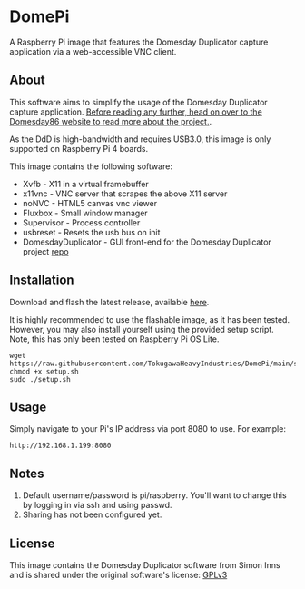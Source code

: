 # DomePi

A Raspberry Pi image that features the Domesday Duplicator capture application via a web-accessible VNC client.

## About

This software aims to simplify the usage of the Domesday Duplicator capture application.  [Before reading any further, head on over to the Domesday86 website to read more about the project.](https://www.domesday86.com/?page_id=978).

As the DdD is high-bandwidth and requires USB3.0, this image is only supported on Raspberry Pi 4 boards.

This image contains the following software:
* Xvfb - X11 in a virtual framebuffer
* x11vnc - VNC server that scrapes the above X11 server
* noNVC - HTML5 canvas vnc viewer
* Fluxbox - Small window manager
* Supervisor - Process controller
* usbreset - Resets the usb bus on init
* DomesdayDuplicator - GUI front-end for the Domesday Duplicator project [repo](https://github.com/simoninns/DomesdayDuplicator)


## Installation

Download and flash the latest release, available [here](https://github.com/TokugawaHeavyIndustries/DomePi/releases/latest).

It is highly recommended to use the flashable image, as it has been tested. However, you may also install yourself using the provided setup script.  Note, this has only been tested on Raspberry Pi OS Lite.

```
wget https://raw.githubusercontent.com/TokugawaHeavyIndustries/DomePi/main/setup.sh
chmod +x setup.sh
sudo ./setup.sh
```

## Usage

Simply navigate to your Pi's IP address via port 8080 to use.  For example:
```
http://192.168.1.199:8080
```

## Notes

1) Default username/password is pi/raspberry.  You'll want to change this by logging in via ssh and using passwd.
2) Sharing has not been configured yet.

## License
This image contains the Domesday Duplicator software from Simon Inns and is shared under the original software's license: [GPLv3](https://github.com/TokugawaHeavyIndustries/DomePi/blob/main/LICENSE)
